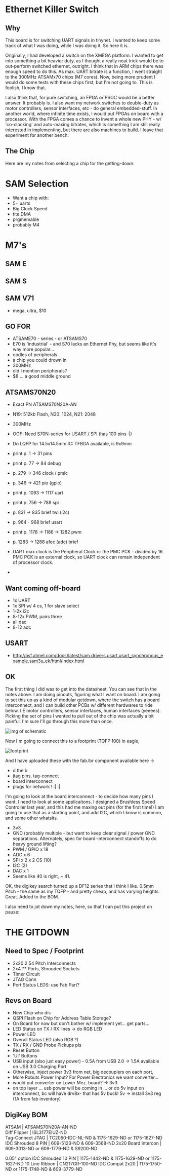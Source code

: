 # Ethernet Killer Switch

## Why

This board is for switching UART signals in tinynet. I wanted to keep some track of what I was doing, while I was doing it. So here it is.

Originally, I had developed a switch on the XMEGA platform. I wanted to get into something a bit heavier duty, as I thought a really neat trick would be to out-perform switched ethernet, outright. I think that in ARM chips there was enough speed to do this. As max. UART bitrate is a function, I went straight to the 300MHz ATSAMx70 chips (M7 cores). Now, being more prudent I would do some tests with these chips first, but I'm not going to. This is foolish, I know that.  

I also think that, for pure switching, an FPGA or PSOC would be a better answer. It probably is. I also want my network switches to double-duty as motor controllers, sensor interfaces, etc - do general embedded-stuff. In another world, where infinite time exists, I would put FPGAs on board with a processor. With the FPGA comes a chance to invent a whole new PHY - w/ 'co-clocking' and auto-maxing bitrates, which is something I am still really interested in implementing, but there are also machines to build. I leave that experiment for another bench.

## The Chip

Here are my notes from selecting a chip for the getting-down:

# SAM Selection

- Want a chip with: 
 - 5+ uarts
 - Big Clock Speed
 - tite DMA
 - prgmemable
 - probably M4

# M7's

## SAM E

## SAM S

## SAM V71
 - mega, ultra, $10

## GO FOR
 - ATSAME70 - series - or ATSAMS70
  - E70 is 'industrial' - and S70 lacks an Ethernet Phy, but seems like it's way more popular...
 - oodles of peripherals
 - a chip you could drown in
 - 300MHz
 - did I mention peripherals?
 - $8 ... a good middle ground 

## ATSAMS70N20
 - Exact PN  ATSAMS70N20A-AN 
 - N19: 512kb Flash, N20: 1024, N21: 2048
 - 300MHz
 - OOF: Need S70N-series for USART / SPI (has 100 pins :|)
 - Do LQFP for 14.5x14.5mm IC: TFBGA available, is 9x9mm

  - print p. 1 -> 31 pins
  - print p. 77 -> 84 debug
  - p. 279 -> 346 clock / pmic
  - p. 346 -> 421 pio (gpio)
  - print p. 1093 -> 1117 uart
  - print p. 756 -> 788 spi
  - p. 831 -> 835 brief twi (i2c)
  - p. 964 - 968 brief usart
  - print p. 1178 -> 1186 -> 1282 pwm
  - p. 1283 -> 1288 afec (adc) brief

 - UART max clock is the Peripheral Clock or the PMC PCK - divided by 16. PMC PCK is an external clock, so UART clock can remain independent of processor clock.
 - 

## Want coming off-board
 - 1x UART
 - 1x SPI w/ 4 cs, 1 for slave select
 - 1-2x i2c
 - 8-12x PWM, pairs three
 - all dac
 - 8-12 adc 


## USART 
 - http://asf.atmel.com/docs/latest/sam.drivers.usart.usart_synchronous_example.sam3u_ek/html/index.html 

## OK 

The first thing I did was to get into the datasheet. You can see that in the notes above. I am doing pinouts, figuring what I want on board. I am going to set this up as a kind of modular getdown, where the switch has a board interconnect, and I can build other PCBs w/ different hardwares to ride below. I.E motor controllers, sensor interfaces, human interfaces (yeeees). Picking the set of pins I wanted to pull out of the chip was actually a bit painful. I'm sure I'll go through this more than once.

![img of schematic](/)

Now I'm going to connect this to a footprint (TQFP 100) in eagle,

![footprint](/) 

And I have uploaded these with the fab.lbr component available here -> 

- d the b   
- jtag pins, tag-connect
- board interconnect
- plugs for network ! :| :| 

I'm going to look at the board interconnect - to decide how many pins I want, I need to look at some applicaitons. I designed a Brushless Speed Controller last year, and this had me maxing out pins (for the first time!) I am going to use that as a starting point, and add I2C, which I know is common, and some other whatsits.

- 3v3
- GND (probably multiple - but want to keep clear signal / power GND separations. Alternately, spec for board-interconnect standoffs to do heavy ground lifting?
- PWM / GPIO x 18
- ADC x 6
- SPI x 2 x 2 CS (10)
- I2C (2) 
- DAC x 1
- Seems like 40 is right, ~ 41. 

OK, the digikey search turned up a DF12 series that I think I like. 0.5mm Pitch - the same as my TQFP - and pretty cheap, and has varying heights. Great. Added to the BOM. 

I also need to jot down my notes, here, so that I can put this project on pause:

# THE GITDOWN

## Need to Spec / Footprint
 - 2x20 2.54 Pitch Interconnects
 - 2x4 ** Ports, Shrouded Sockets
 - Timer Circuit
 - JTAG Conn
 - Port Status LEDS: use Fab Part?

## Revs on Board
 - New Chip who dis
 - QSPI Flash on Chip for Address Table Storage?
  - On Board for now but don't bother w/ implement yet... get parts...
 - LED Status on TX / RX lines -> do RGB LED
 - Power LED
 - Overall Status LED (also RGB ?)
 - TX / RX / GND Probe Pickups pls
 - Reset Button
 - 'UI' Buttons
 - USB input (also just easy power) - 0.5A from USB 2.0 -> 1.5A available on USB 3.0 Charging Port
 - Otherwise, inject power 3v3 from net, big decouplers on each port,
 - More Robuts Power Input? For Power Electronics we want converter...
  - would put converter on Lower Mez. board? -> 3v3
  - on top layer ... usb power will be coming in ... or do 5v input on interconnect, bc will have drv8x- that has 5v buck! 5v -> install 3v3 reg (1A from fab inventory)


## DigiKey BOM
 ATSAM | ATSAMS70N20A-AN-ND  
 Diff Flipper | ISL3177EIUZ-ND  
 Tag-Connect JTAG | TC2050-IDC-NL-ND & 1175-1629-ND or 1175-1627-ND 
 IDC Shrouded 8 PIN | 609-5123-ND & 609-3568-ND 
 2x20 Board Intercon | 609-3013-ND or 609-1779-ND & S9200-ND 

 0.05" option
 IDC Shrouded 10 PIN | 1175-1442-ND & 1175-1629-ND or 1175-1627-ND 
 10 Line Ribbon | CN217GR-100-ND 
 IDC Compat 2x20 | 1175-1750-ND or 1175-1748-ND & 609-3779-ND 